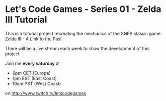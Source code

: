 # Let's Code Games - Series 01 - Zelda III Tutorial

This is a tutorial project recreating the mechanics of the SNES classic game Zelda III - A Link to the Past

There will be a live stream each week to show the development of this project

Join me **every saturday** at 
* 6pm CET (Europe)
* 1pm EST (East Coast)
* 10am PST (West Coast) 

on http://www.twitch.tv/letscodegames
